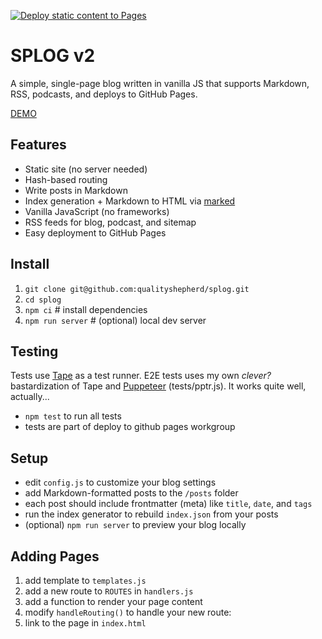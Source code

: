 [![Deploy static content to Pages](https://github.com/qualityshepherd/splog/actions/workflows/deploy2pages.yml/badge.svg)](https://github.com/qualityshepherd/splog/actions/workflows/deploy2pages.yml)

# SPLOG v2

A simple, single-page blog written in vanilla JS that supports Markdown, RSS, podcasts, and deploys to GitHub Pages.

[DEMO](https://splog.brine.dev)

## Features
- Static site (no server needed)
- Hash-based routing
- Write posts in Markdown
- Index generation + Markdown to HTML via [marked](https://github.com/markedjs/marked)
- Vanilla JavaScript (no frameworks)
- RSS feeds for blog, podcast, and sitemap
- Easy deployment to GitHub Pages

## Install
1. `git clone git@github.com:qualityshepherd/splog.git`
1. `cd splog`
1. `npm ci`           # install dependencies
1. `npm run server`   # (optional) local dev server

## Testing
Tests use [Tape](https://www.npmjs.com/package/tape) as a test runner. E2E tests uses my own _clever?_ bastardization of Tape and [Puppeteer](https://www.npmjs.com/package/puppeteer) (tests/pptr.js). It works quite well, actually...

- `npm test` to run all tests
- tests are part of deploy to github pages workgroup

## Setup
- edit `config.js` to customize your blog settings
- add Markdown-formatted posts to the `/posts` folder
- each post should include frontmatter (meta) like `title`, `date`, and `tags`
- run the index generator to rebuild `index.json` from your posts
- (optional) `npm run server` to preview your blog locally

## Adding Pages
1. add template to `templates.js`
1. add a new route to `ROUTES` in `handlers.js`
1. add a function to render your page content
1. modify `handleRouting()` to handle your new route:
1. link to the page in `index.html`
